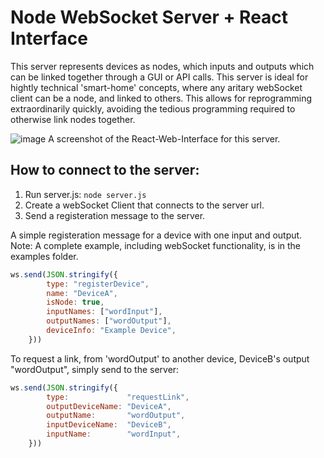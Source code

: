 # Node WebSocket Server + React Interface

This server represents devices as nodes, which inputs and outputs which can be linked together through a GUI or API calls. This server is ideal for hightly technical 'smart-home' concepts, where any aritary webSocket client can be a node, and linked to others. This allows for reprogramming extraordinarily quickly, avoiding the tedious programming required to otherwise link nodes together.

![image](https://github.com/TheTheoM/nodeServer/assets/103237702/cb0113df-60a5-44d3-ad96-f09925294ba7)
A screenshot of the React-Web-Interface for this server. 


## How to connect to the server:

1. Run server.js:  ```node server.js```
2. Create a webSocket Client that connects to the server url.
3. Send a registeration message to the server.


A simple registeration message for a device with one input and output. Note: A complete example, including webSocket functionality, is in the examples folder.

```js
ws.send(JSON.stringify({
        type: "registerDevice",
        name: "DeviceA", 
        isNode: true,
        inputNames: ["wordInput"],
        outputNames: ["wordOutput"],
        deviceInfo: "Example Device",
    }))
```

To request a link, from 'wordOutput' to another device, DeviceB's output "wordOutput", simply send to the server: 

```js
ws.send(JSON.stringify({
        type:             "requestLink",
        outputDeviceName: "DeviceA",
        outputName:       "wordOutput",
        inputDeviceName:  "DeviceB",
        inputName:        "wordInput",
    }))
```
